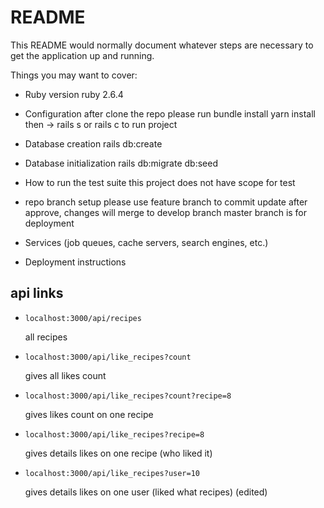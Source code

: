 # README

This README would normally document whatever steps are necessary to get the
application up and running.

Things you may want to cover:

* Ruby version
ruby 2.6.4

* Configuration
after clone the repo please run
bundle install
yarn install
then ->
rails s or rails c to run project

* Database creation
rails db:create

* Database initialization
rails db:migrate db:seed

* How to run the test suite
this project does not have scope for test

* repo branch setup
please use feature branch to commit update
after approve, changes will merge to develop branch
master branch is for deployment

* Services (job queues, cache servers, search engines, etc.)

* Deployment instructions

## api links

* `localhost:3000/api/recipes`

  all recipes

* `localhost:3000/api/like_recipes?count`

  gives all likes count

* `localhost:3000/api/like_recipes?count?recipe=8`

  gives likes count on one recipe

* `localhost:3000/api/like_recipes?recipe=8`

  gives details likes on one recipe (who liked it)
 
* `localhost:3000/api/like_recipes?user=10`

  gives details likes on one user (liked what recipes) (edited) 
